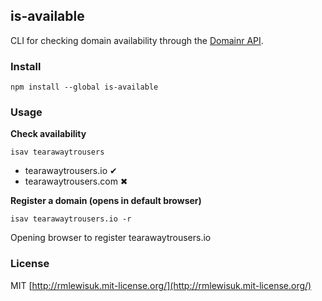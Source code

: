 ## is-available

CLI for checking domain availability through the [Domainr API](https://domai.nr/api).

### Install

`npm install --global is-available`

### Usage

**Check availability**

`isav tearawaytrousers`

- tearawaytrousers.io ✔︎
- tearawaytrousers.com ✖

**Register a domain (opens in default browser)**

`isav tearawaytrousers.io -r`

Opening browser to register tearawaytrousers.io

### License

MIT [http://rmlewisuk.mit-license.org/](http://rmlewisuk.mit-license.org/)

